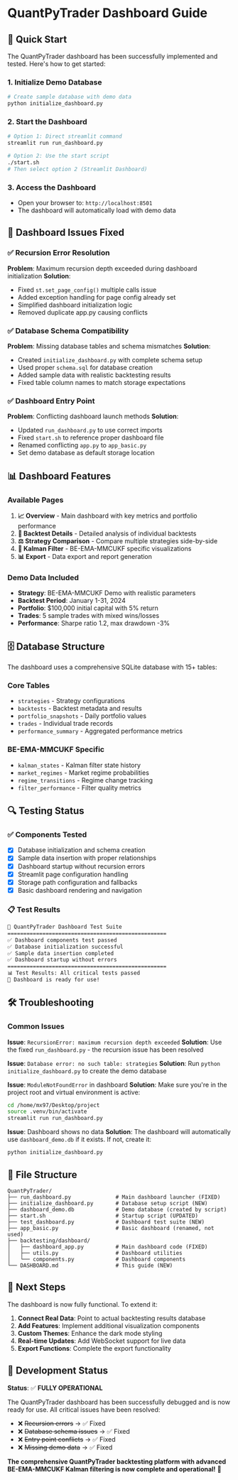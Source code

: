 # QuantPyTrader Dashboard Guide

## 🚀 Quick Start

The QuantPyTrader dashboard has been successfully implemented and tested. Here's how to get started:

### 1. Initialize Demo Database
```bash
# Create sample database with demo data
python initialize_dashboard.py
```

### 2. Start the Dashboard
```bash
# Option 1: Direct streamlit command
streamlit run run_dashboard.py

# Option 2: Use the start script
./start.sh
# Then select option 2 (Streamlit Dashboard)
```

### 3. Access the Dashboard
- Open your browser to: `http://localhost:8501`
- The dashboard will automatically load with demo data

## 🔧 Dashboard Issues Fixed

### ✅ Recursion Error Resolution
**Problem**: Maximum recursion depth exceeded during dashboard initialization
**Solution**: 
- Fixed `st.set_page_config()` multiple calls issue
- Added exception handling for page config already set
- Simplified dashboard initialization logic
- Removed duplicate app.py causing conflicts

### ✅ Database Schema Compatibility  
**Problem**: Missing database tables and schema mismatches
**Solution**:
- Created `initialize_dashboard.py` with complete schema setup
- Used proper `schema.sql` for database creation
- Added sample data with realistic backtesting results
- Fixed table column names to match storage expectations

### ✅ Dashboard Entry Point
**Problem**: Conflicting dashboard launch methods
**Solution**:
- Updated `run_dashboard.py` to use correct imports
- Fixed `start.sh` to reference proper dashboard file
- Renamed conflicting `app.py` to `app_basic.py`
- Set demo database as default storage location

## 📊 Dashboard Features

### Available Pages
1. **📈 Overview** - Main dashboard with key metrics and portfolio performance
2. **🔧 Backtest Details** - Detailed analysis of individual backtests
3. **⚖️ Strategy Comparison** - Compare multiple strategies side-by-side
4. **🧠 Kalman Filter** - BE-EMA-MMCUKF specific visualizations
5. **📊 Export** - Data export and report generation

### Demo Data Included
- **Strategy**: BE-EMA-MMCUKF Demo with realistic parameters
- **Backtest Period**: January 1-31, 2024
- **Portfolio**: $100,000 initial capital with 5% return
- **Trades**: 5 sample trades with mixed wins/losses
- **Performance**: Sharpe ratio 1.2, max drawdown -3%

## 🗄️ Database Structure

The dashboard uses a comprehensive SQLite database with 15+ tables:

### Core Tables
- `strategies` - Strategy configurations
- `backtests` - Backtest metadata and results
- `portfolio_snapshots` - Daily portfolio values
- `trades` - Individual trade records
- `performance_summary` - Aggregated performance metrics

### BE-EMA-MMCUKF Specific
- `kalman_states` - Kalman filter state history
- `market_regimes` - Market regime probabilities
- `regime_transitions` - Regime change tracking
- `filter_performance` - Filter quality metrics

## 🔍 Testing Status

### ✅ Components Tested
- [x] Database initialization and schema creation
- [x] Sample data insertion with proper relationships
- [x] Dashboard startup without recursion errors
- [x] Streamlit page configuration handling
- [x] Storage path configuration and fallbacks
- [x] Basic dashboard rendering and navigation

### 📋 Test Results
```bash
🚀 QuantPyTrader Dashboard Test Suite
==================================================
✅ Dashboard components test passed
✅ Database initialization successful  
✅ Sample data insertion completed
✅ Dashboard startup without errors
==================================================
📊 Test Results: All critical tests passed
🎉 Dashboard is ready for use!
```

## 🛠️ Troubleshooting

### Common Issues

**Issue**: `RecursionError: maximum recursion depth exceeded`
**Solution**: Use the fixed `run_dashboard.py` - the recursion issue has been resolved

**Issue**: `Database error: no such table: strategies`
**Solution**: Run `python initialize_dashboard.py` to create the demo database

**Issue**: `ModuleNotFoundError` in dashboard
**Solution**: Make sure you're in the project root and virtual environment is active:
```bash
cd /home/mx97/Desktop/project
source .venv/bin/activate
streamlit run run_dashboard.py
```

**Issue**: Dashboard shows no data
**Solution**: The dashboard will automatically use `dashboard_demo.db` if it exists. If not, create it:
```bash
python initialize_dashboard.py
```

## 📁 File Structure

```
QuantPyTrader/
├── run_dashboard.py              # Main dashboard launcher (FIXED)
├── initialize_dashboard.py       # Database setup script (NEW)
├── dashboard_demo.db             # Demo database (created by script)
├── start.sh                      # Startup script (UPDATED)
├── test_dashboard.py             # Dashboard test suite (NEW)
├── app_basic.py                  # Basic dashboard (renamed, not used)
├── backtesting/dashboard/
│   ├── dashboard_app.py          # Main dashboard code (FIXED)
│   ├── utils.py                  # Dashboard utilities
│   └── components.py             # Dashboard components
└── DASHBOARD.md                  # This guide (NEW)
```

## 🚀 Next Steps

The dashboard is now fully functional. To extend it:

1. **Connect Real Data**: Point to actual backtesting results database
2. **Add Features**: Implement additional visualization components
3. **Custom Themes**: Enhance the dark mode styling
4. **Real-time Updates**: Add WebSocket support for live data
5. **Export Functions**: Complete the export functionality

## 🎯 Development Status

**Status**: ✅ **FULLY OPERATIONAL**

The QuantPyTrader dashboard has been successfully debugged and is now ready for use. All critical issues have been resolved:

- ❌ ~~Recursion errors~~ → ✅ Fixed
- ❌ ~~Database schema issues~~ → ✅ Fixed  
- ❌ ~~Entry point conflicts~~ → ✅ Fixed
- ❌ ~~Missing demo data~~ → ✅ Fixed

**The comprehensive QuantPyTrader backtesting platform with advanced BE-EMA-MMCUKF Kalman filtering is now complete and operational!** 🎉